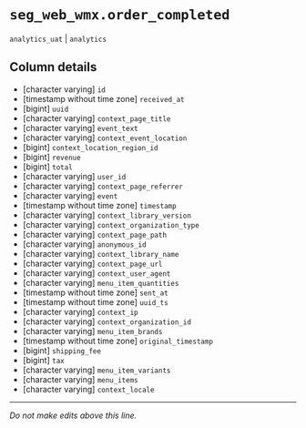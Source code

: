 # `seg_web_wmx.order_completed`
`analytics_uat` | `analytics`

## Column details
* [character varying] `id`
* [timestamp without time zone] `received_at`
* [bigint]    `uuid`
* [character varying] `context_page_title`
* [character varying] `event_text`
* [character varying] `context_event_location`
* [bigint]    `context_location_region_id`
* [bigint]    `revenue`
* [bigint]    `total`
* [character varying] `user_id`
* [character varying] `context_page_referrer`
* [character varying] `event`
* [timestamp without time zone] `timestamp`
* [character varying] `context_library_version`
* [character varying] `context_organization_type`
* [character varying] `context_page_path`
* [character varying] `anonymous_id`
* [character varying] `context_library_name`
* [character varying] `context_page_url`
* [character varying] `context_user_agent`
* [character varying] `menu_item_quantities`
* [timestamp without time zone] `sent_at`
* [timestamp without time zone] `uuid_ts`
* [character varying] `context_ip`
* [character varying] `context_organization_id`
* [character varying] `menu_item_brands`
* [timestamp without time zone] `original_timestamp`
* [bigint]    `shipping_fee`
* [bigint]    `tax`
* [character varying] `menu_item_variants`
* [character varying] `menu_items`
* [character varying] `context_locale`

-------------------------------------------------------------------------------
*Do not make edits above this line.*

